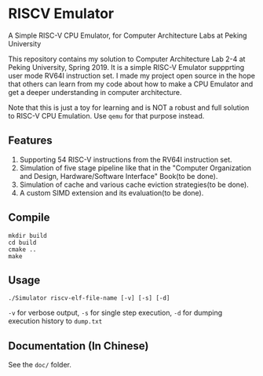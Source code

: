 # RISCV Emulator

A Simple RISC-V CPU Emulator, for Computer Architecture Labs at Peking University

This repository contains my solution to Computer Architecture Lab 2-4 at Peking University, Spring 2019. It is a simple RISC-V Emulator suppprting user mode RV64I instruction set. I made my project open source in the hope that others can learn from my code about how to make a CPU Emulator and get a deeper understanding in computer architecture.

Note that this is just a toy for learning and is NOT a robust and full solution to RISC-V CPU Emulation. Use `qemu` for that purpose instead.

## Features

1. Supporting 54 RISC-V instructions from the RV64I instruction set.
2. Simulation of five stage pipeline like that in the "Computer Organization and Design, Hardware/Software Interface" Book(to be done).
3. Simulation of cache and various cache eviction strategies(to be done).
4. A custom SIMD extension and its evaluation(to be done).

## Compile
```
mkdir build
cd build
cmake ..
make
```

## Usage

```
./Simulator riscv-elf-file-name [-v] [-s] [-d]
```
`-v` for verbose output, `-s` for single step execution, `-d` for dumping execution history to `dump.txt`

## Documentation (In Chinese)

See the `doc/` folder.



